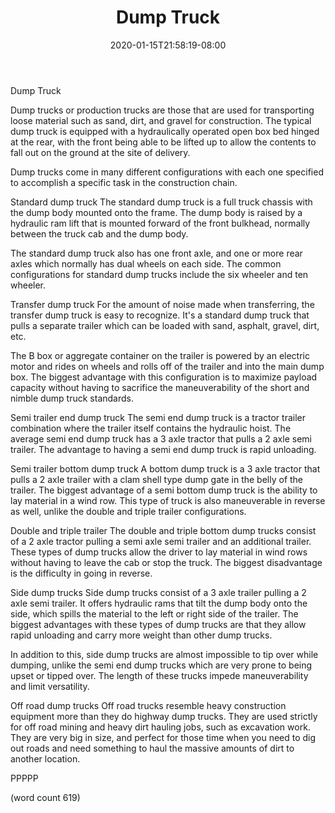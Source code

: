 ﻿---
title: "Dump Truck"
date: 2020-01-15T21:58:19-08:00
description: "Excavation Equipment Tips for Web Success"
featured_image: "/images/Excavation Equipment.jpg"
tags: ["Excavation Equipment"]
---

Dump Truck

Dump trucks or production trucks are those that are
used for transporting loose material such as sand,
dirt, and gravel for construction.  The typical dump
truck is equipped with a hydraulically operated open
box bed hinged at the rear, with the front being
able to be lifted up to allow the contents to fall
out on the ground at the site of delivery.

Dump trucks come in many different configurations
with each one specified to accomplish a specific
task in the construction chain.

Standard dump truck
The standard dump truck is a full truck chassis with
the dump body mounted onto the frame.  The dump body
is raised by a hydraulic ram lift that is mounted
forward of the front bulkhead, normally between the
truck cab and the dump body.  

The standard dump truck also has one front axle,
and one or more rear axles which normally has dual
wheels on each side.  The common configurations for
standard dump trucks include the six wheeler and
ten wheeler.  

Transfer dump truck
For the amount of noise made when transferring, the
transfer dump truck is easy to recognize.  It's a
standard dump truck that pulls a separate trailer
which can be loaded with sand, asphalt, gravel, 
dirt, etc.

The B box or aggregate container on the trailer is
powered by an electric motor and rides on wheels
and rolls off of the trailer and into the main dump
box.  The biggest advantage with this configuration
is to maximize payload capacity without having to
sacrifice the maneuverability of the short and
nimble dump truck standards.  

Semi trailer end dump truck
The semi end dump truck is a tractor trailer 
combination where the trailer itself contains the
hydraulic hoist.  The average semi end dump truck
has a 3 axle tractor that pulls a 2 axle semi
trailer.  The advantage to having a semi end
dump truck is rapid unloading.

Semi trailer bottom dump truck
A bottom dump truck is a 3 axle tractor that pulls
a 2 axle trailer with a clam shell type dump
gate in the belly of the trailer.  The biggest
advantage of a semi bottom dump truck is the
ability to lay material in a wind row.  This
type of truck is also maneuverable in reverse as
well, unlike the double and triple trailer
configurations.

Double and triple trailer 
The double and triple bottom dump trucks consist
of a 2 axle tractor pulling a semi axle semi 
trailer and an additional trailer.  These types of
dump trucks allow the driver to lay material in
wind rows without having to leave the cab or stop
the truck.  The biggest disadvantage is the 
difficulty in going in reverse.

Side dump trucks
Side dump trucks consist of a 3 axle trailer pulling
a 2 axle semi trailer. It offers hydraulic rams
that tilt the dump body onto the side, which spills
the material to the left or right side of the
trailer.  The biggest advantages with these types
of dump trucks are that they allow rapid unloading
and carry more weight than other dump trucks.

In addition to this, side dump trucks are almost
impossible to tip over while dumping, unlike the
semi end dump trucks which are very prone to being
upset or tipped over.  The length of these trucks
impede maneuverability and limit versatility.

Off road dump trucks
Off road trucks resemble heavy construction equipment
more than they do highway dump trucks.  They are
used strictly for off road mining and heavy dirt
hauling jobs, such as excavation work.  They are 
very big in size, and perfect for those time when
you need to dig out roads and need something to
haul the massive amounts of dirt to another 
location.

PPPPP

(word count 619)
